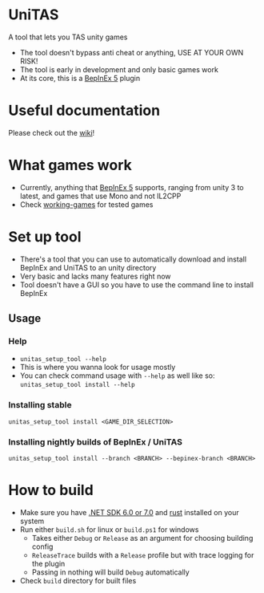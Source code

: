 # UniTAS
A tool that lets you TAS unity games

- The tool doesn't bypass anti cheat or anything, USE AT YOUR OWN RISK!
- The tool is early in development and only basic games work
- At its core, this is a [BepInEx 5] plugin

# Useful documentation
Please check out the [wiki](https://github.com/Eddio0141/UniTAS/wiki)!

# What games work
- Currently, anything that [BepInEx 5] supports, ranging from unity 3 to latest, and games that use Mono and not IL2CPP
- Check [working-games](docs/working-games.md) for tested games

# Set up tool
- There's a tool that you can use to automatically download and install BepInEx and UniTAS to an unity directory
- Very basic and lacks many features right now
- Tool doesn't have a GUI so you have to use the command line to install BepInEx 

## Usage
### Help
- `unitas_setup_tool --help`
- This is where you wanna look for usage mostly
- You can check command usage with `--help` as well like so: `unitas_setup_tool install --help`

### Installing stable
`unitas_setup_tool install <GAME_DIR_SELECTION>`

### Installing nightly builds of BepInEx / UniTAS
`unitas_setup_tool install --branch <BRANCH> --bepinex-branch <BRANCH>`

# How to build
- Make sure you have [.NET SDK 6.0 or 7.0](https://dotnet.microsoft.com/en-us/download) and [rust](https://www.rust-lang.org/tools/install) installed on your system
- Run either `build.sh` for linux or `build.ps1` for windows
  - Takes either `Debug` or `Release` as an argument for choosing building config
  - `ReleaseTrace` builds with a `Release` profile but with trace logging for the plugin
  - Passing in nothing will build `Debug` automatically
- Check `build` directory for built files

[BepInEx 5]: https://docs.bepinex.dev/articles/user_guide/installation/index.html
